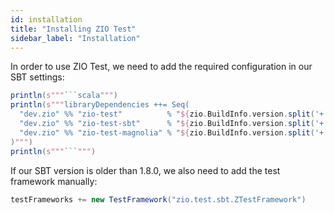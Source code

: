 ```yaml
---
id: installation
title: "Installing ZIO Test"
sidebar_label: "Installation"
---
```


In order to use ZIO Test, we need to add the required configuration in our SBT settings:

```scala mdoc:passthrough
println(s"""```scala""")
println(s"""libraryDependencies ++= Seq(
  "dev.zio" %% "zio-test"          % "${zio.BuildInfo.version.split('+').head}" % Test,
  "dev.zio" %% "zio-test-sbt"      % "${zio.BuildInfo.version.split('+').head}" % Test,
  "dev.zio" %% "zio-test-magnolia" % "${zio.BuildInfo.version.split('+').head}" % Test
)""")
println(s"""```""")
```

If our SBT version is older than 1.8.0, we also need to add the test framework manually:
```scala mdoc
testFrameworks += new TestFramework("zio.test.sbt.ZTestFramework")
```
